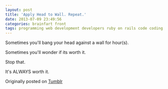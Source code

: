 ```yaml
---
layout: post
title: 'Apply Head to Wall. Repeat.'
date: 2013-07-09 23:49:56
categories: brainfart front
tags: programming web development developers ruby on rails code coding
---
```


Sometimes you'll bang your head against a wall for hour(s). 

Sometimes you'll wonder if its worth it. 

Stop that. 

It's ALWAYS worth it.

Originally posted on [Tumblr](http://patmcintern.tumblr.com/post/55039704248/apply-head-to-wall-repeat)
